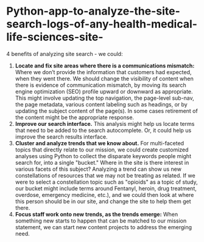 # Python-app-to-analyze-the-site-search-logs-of-any-health-medical-life-sciences-site-

4 benefits of analyzing site search - we could:

1. **Locate and fix site areas where there is a communications mismatch:** Where we don’t provide the information that customers had expected, when they went there. We should change the visibility of content when there is evidence of communication mismatch, by moving its search engine optimization (SEO) profile upward or downward as appropriate. This might involve updating the top navigation, the page-level sub-nav, the page metadata, various content labeling such as headings, or by updating the subject content of the page(s). In some cases retirement of the content might be the appropriate response.
2. **Improve our search interface.** This analysis might help us locate terms that need to be added to the search autocomplete. Or, it could help us improve the search results interface.
3. **Cluster and analyze trends that we know about.** For multi-faceted topics that directly relate to our mission, we could create customized analyses using Python to collect the disparate keywords people might search for, into a single "bucket." Where in the site is there interest in various facets of this subject? Analyzing a trend can show us new constellations of resources that we may not be treating as related. If we were to select a constellation topic such as "opioids" as a topic of study, our bucket might include terms around Fentanyl, heroin, drug treatment, overdose, emergency medicine, etc.), and we could then look at where this person should be in our site, and change the site to help them get there.
4. **Focus staff work onto new trends, as the trends emerge:** When something new starts to happen that can be matched to our mission statement, we can start new content projects to address the emerging need.
